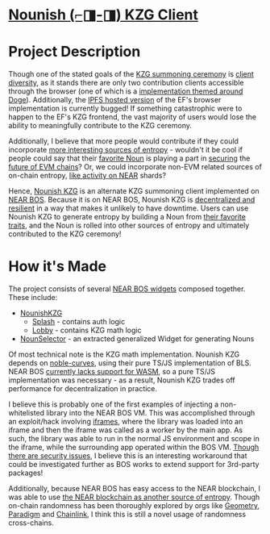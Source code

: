# [Nounish (⌐◨-◨) KZG Client](https://ethglobal.com/showcase/nounish-kzg-client-xne1m)

# Project Description
Though one of the stated goals of the [KZG summoning ceremony](https://ceremony.ethereum.org/) is [client diversity](https://blog.ethereum.org/2022/12/15/kzg-ceremony-grants-round), as it stands there are only two contribution clients accessible through the browser (one of which is a [implementation themed around Doge](https://www.dogekzg.com/)). Additionally, the [IPFS hosted version](latest.kzgceremony.eth) of the EF's browser implementation is currently bugged! If something catastrophic were to happen to the EF's KZG frontend, the vast majority of users would lose the ability to meaningfully contribute to the KZG ceremony.

Additionally, I believe that more people would contribute if they could incorporate [more interesting sources of entropy](https://wiki.archlinux.org/title/Haveged) - wouldn't it be cool if people could say that their [favorite Noun](https://nouns.wtf) is playing a part in [securing](https://dankradfeist.de/ethereum/2020/06/16/kate-polynomial-commitments.html) the [future of EVM chains](https://www.eip4844.com/)? Or, we could incorporate non-EVM related sources of on-chain entropy, [like activity on NEAR](https://docs.near.org/bos/api/near) shards?

Hence, [Nounish KZG](https://near.org/spieler.near/widget/NounishKZG) is an alternate KZG summoning client implemented on [NEAR BOS](https://docs.near.org/bos). Because it is on NEAR BOS, Nounish KZG is [decentralized and resilient](https://docs.near.org/bos/overview#gateways) in a way that makes it unlikely to have downtime. Users can use Nounish KZG to generate entropy by building a Noun from [their favorite traits](https://docs.cloudnouns.com/cloud-api/parameter-reference), and the Noun is rolled into other sources of entropy and ultimately contributed to the KZG ceremony!

# How it's Made
The project consists of several [NEAR BOS widgets](https://docs.near.org/bos/components/widgets) composed together. These include:

- [NounishKZG](https://near.org/spieler.near/widget/NounishKZG)
  - [Splash](https://near.org#/near/widget/ComponentDetailsPage?src=spieler.near/widget/NounishKZG.Splash) - contains auth logic
  - [Lobby](https://near.org#/near/widget/ComponentDetailsPage?src=chirality.near/widget/NounishKZG.Lobby) - contains KZG math logic
- [NounSelector](https://near.org#/near/widget/ComponentDetailsPage?src=spieler.near/widget/NounSelector) - an extracted generalized Widget for generating Nouns

Of most technical note is the KZG math implementation. Nounish KZG depends on [noble-curves](https://github.com/paulmillr/noble-curves), using their pure TS/JS implementation of BLS. NEAR BOS [currently lacks support for WASM](https://github.com/NearDeFi/bos-viewer), so a pure TS/JS implementation was necessary - as a result, Nounish KZG trades off performance for decentralization in practice.

I believe this is probably one of the first examples of injecting a non-whitelisted library into the NEAR BOS VM. This was accomplished through an exploit/hack involving [iframes](https://docs.near.org/bos/tutorial/using-iframes), where the library was loaded into an iframe and then the iframe was called as a worker by the main app. As such, the library was able to run in the normal JS environment and scope in the iframe, while the surrounding app operated within the BOS VM. [Though there are security issues](https://owasp.org/www-community/attacks/Cross_Frame_Scripting), I believe this is an interesting workaround that could be investigated further as BOS works to extend support for 3rd-party packages!

Additionally, because NEAR BOS has easy access to the NEAR blockchain, I was able to use [the NEAR blockchain as another source of entropy](https://docs.near.org/bos/api/nearge). Though on-chain randomness has been thoroughly explored by orgs like [Geometry](https://geometry.xyz/notebook/mental-poker-in-the-age-of-snarks-part-1), [Paradigm](https://www.paradigm.xyz/2023/01/eth-rng) and [Chainlink](https://docs.chain.link/vrf/v2/introduction), I think this is still a novel usage of randomness cross-chains.




